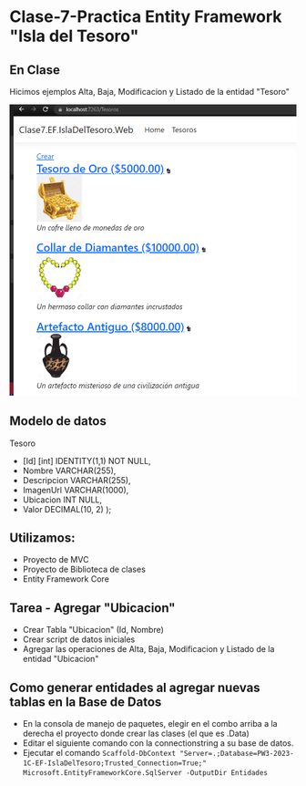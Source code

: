 #  Clase-7-Practica Entity Framework "Isla del Tesoro"

## En Clase
Hicimos ejemplos Alta, Baja, Modificacion y Listado de la entidad "Tesoro"

![Lista Tesoros](captura-lista-tesoros.png?raw=true "Lista Tesoros")

## Modelo de datos
Tesoro
- [Id] [int] IDENTITY(1,1) NOT NULL,
- Nombre VARCHAR(255),
- Descripcion VARCHAR(255),
- ImagenUrl VARCHAR(1000),
- Ubicacion INT NULL,
- Valor DECIMAL(10, 2)
);

## Utilizamos:
- Proyecto de MVC
- Proyecto de Biblioteca de clases
- Entity Framework Core

## Tarea - Agregar "Ubicacion"
- Crear Tabla "Ubicacion" (Id, Nombre)
- Crear script de datos iniciales
- Agregar las operaciones de Alta, Baja, Modificacion y Listado de la entidad "Ubicacion"

## Como generar entidades al agregar nuevas tablas en la Base de Datos
- En la consola de manejo de paquetes, elegir en el combo arriba a la derecha el proyecto donde crear las clases (el que es .Data)
- Editar el siguiente comando con la connectionstring a su base de datos.
- Ejecutar el comando
`Scaffold-DbContext "Server=.;Database=PW3-2023-1C-EF-IslaDelTesoro;Trusted_Connection=True;" Microsoft.EntityFrameworkCore.SqlServer -OutputDir Entidades`
